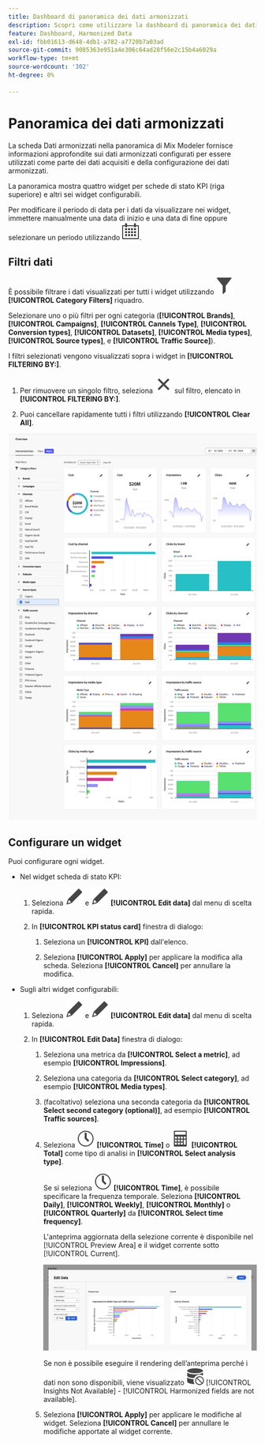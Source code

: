 ```yaml
---
title: Dashboard di panoramica dei dati armonizzati
description: Scopri come utilizzare la dashboard di panoramica dei dati armonizzata in Mix Modeler.
feature: Dashboard, Harmonized Data
exl-id: fbb01613-d648-4db1-a782-a7720b7a03ad
source-git-commit: 9085363e951a4e306c64ad28f56e2c15b4a6029a
workflow-type: tm+mt
source-wordcount: '302'
ht-degree: 0%

---
```


# Panoramica dei dati armonizzati

La scheda Dati armonizzati nella panoramica di Mix Modeler fornisce informazioni approfondite sui dati armonizzati configurati per essere utilizzati come parte dei dati acquisiti e della configurazione dei dati armonizzati.

La panoramica mostra quattro widget per schede di stato KPI (riga superiore) e altri sei widget configurabili.

Per modificare il periodo di data per i dati da visualizzare nei widget, immettere manualmente una data di inizio e una data di fine oppure selezionare un periodo utilizzando ![Calendario](/help/assets//icons/Calendar.svg).

## Filtri dati

È possibile filtrare i dati visualizzati per tutti i widget utilizzando ![Filtro](/help/assets//icons/Filter.svg) **[!UICONTROL Category Filters]** riquadro.

Selezionare uno o più filtri per ogni categoria (**[!UICONTROL Brands]**, **[!UICONTROL Campaigns]**, **[!UICONTROL Cannels Type]**, **[!UICONTROL Conversion types]**, **[!UICONTROL Datasets]**, **[!UICONTROL Media types]**, **[!UICONTROL Source types]**, e **[!UICONTROL Traffic Source]**).

I filtri selezionati vengono visualizzati sopra i widget in **[!UICONTROL FILTERING BY:]**.

1. Per rimuovere un singolo filtro, seleziona ![Chiudi](/help/assets//icons/Close.svg) sul filtro, elencato in **[!UICONTROL FILTERING BY:]**.

1. Puoi cancellare rapidamente tutti i filtri utilizzando **[!UICONTROL Clear All]**.

![Panoramica dei dati armonizzati](/help/assets//harmonized-data-overview.png)


## Configurare un widget

Puoi configurare ogni widget.

* Nel widget scheda di stato KPI:

   1. Seleziona ![Modifica](/help/assets//icons/Edit.svg) e ![Modifica](/help/assets//icons/Edit.svg) **[!UICONTROL Edit data]** dal menu di scelta rapida.

   1. In **[!UICONTROL KPI status card]** finestra di dialogo:

      1. Seleziona un **[!UICONTROL KPI]** dall&#39;elenco.

      1. Seleziona **[!UICONTROL Apply]** per applicare la modifica alla scheda. Seleziona **[!UICONTROL Cancel]** per annullare la modifica.

* Sugli altri widget configurabili:

   1. Seleziona ![Modifica](/help/assets//icons/Edit.svg) e ![Modifica](/help/assets//icons/Edit.svg) **[!UICONTROL Edit data]** dal menu di scelta rapida.

   1. In **[!UICONTROL Edit Data]** finestra di dialogo:

      1. Seleziona una metrica da **[!UICONTROL Select a metric]**, ad esempio **[!UICONTROL Impressions]**.
      1. Seleziona una categoria da **[!UICONTROL Select category]**, ad esempio **[!UICONTROL Media types]**.
      1. (facoltativo) seleziona una seconda categoria da **[!UICONTROL Select second category (optional)]**, ad esempio **[!UICONTROL Traffic sources]**.
      1. Seleziona ![Orologio](/help/assets//icons/Clock.svg) **[!UICONTROL Time]** o ![Calcolatrice](/help/assets//icons/Calculator.svg) **[!UICONTROL Total]** come tipo di analisi in **[!UICONTROL Select analysis type]**.

         Se si seleziona ![Orologio](/help/assets//icons/Clock.svg) **[!UICONTROL Time]**, è possibile specificare la frequenza temporale. Seleziona **[!UICONTROL Daily]**, **[!UICONTROL Weekly]**, **[!UICONTROL Monthly]** o **[!UICONTROL Quarterly]** da **[!UICONTROL Select time frequency]**.

         L&#39;anteprima aggiornata della selezione corrente è disponibile nel [!UICONTROL Preview Area] e il widget corrente sotto [!UICONTROL Current].

         ![Modifica widget dati armonizzati](/help/assets//edit-harmonized-data-widget.png)

         Se non è possibile eseguire il rendering dell’anteprima perché i dati non sono disponibili, viene visualizzato ![Errore dati](/help/assets//icons/DataUnavailable.svg) [!UICONTROL Insights Not Available] - [!UICONTROL Harmonized fields are not available].

      1. Seleziona **[!UICONTROL Apply]** per applicare le modifiche al widget. Seleziona **[!UICONTROL Cancel]** per annullare le modifiche apportate al widget corrente.
